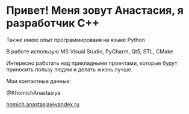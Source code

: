 # Привет! Меня зовут Анастасия, я разработчик C++
Также имею опыт программироваия на языке Python

В работе использую MS Visual Studio, PyCharm, Qt5, STL, CMake

Интересно работать над прикладными проектами, которые будут приносить пользу людям и делать жизнь лучше.

Мои контактные данные:

@KhomichAnastasiya

homich.anastasia@yandex.ru


